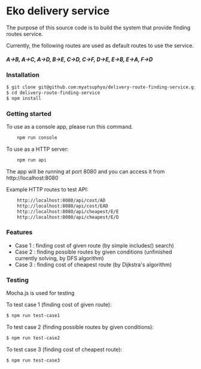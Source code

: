 # Eko delivery service

The purpose of this source code is to build the system that provide finding routes service.

Currently, the following routes are used as default routes to use the service. 
##### A->B, A->C, A->D, B->E, C->D, C->F, D->E, E->B, E->A, F->D

### Installation

```sh
$ git clone git@github.com:myatsuphyo/delivery-route-finding-service.git
$ cd delivery-route-finding-service
$ npm install
```
### Getting started

To use as a console app, please run this command.
```sh
    npm run console
```

To use as a HTTP server: 
```sh
    npm run api
```
The app will be running at port 8080 and you can access it from http://localhost:8080

Example HTTP routes to test API:
```sh
    http://localhost:8080/api/cost/AD
    http://localhost:8080/api/cost/EAD
    http://localhost:8080/api/cheapest/E/E
    http://localhost:8080/api/cheapest/E/D
```

### Features

- Case 1 : finding cost of given route (by simple includes() search)
- Case 2 : finding possible routes by given conditions (unfinished currently solving, by DFS algorithm)
- Case 3 : finding cost of cheapest route (by Dijkstra's algorithm)

### Testing

Mocha.js is used for testing

To test case 1 (finding cost of given route): 
```sh
$ npm run test-case1
```
To test case 2 (finding possible routes by given conditions): 
```sh
$ npm run test-case2
```
To test case 3 (finding cost of cheapest route): 
```sh
$ npm run test-case3
```

